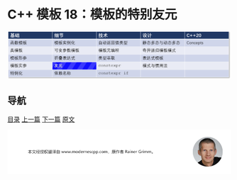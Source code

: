 # C++ 模板 18：模板的特别友元

![友元](img/友元.png)

## 导航

[目录](https://github.com/yqZhang4480/TranslateBlogs/blob/master/CPP_Templates/目录.md)	[上一篇](https://github.com/yqZhang4480/TranslateBlogs/blob/master/CPP_Templates/17.md)	[下一篇](https://github.com/yqZhang4480/TranslateBlogs/blob/master/CPP_Templates/19.md)	[原文](http://www.modernescpp.com/index.php/special-friendship-of-templates)

![](./img/tail.png)